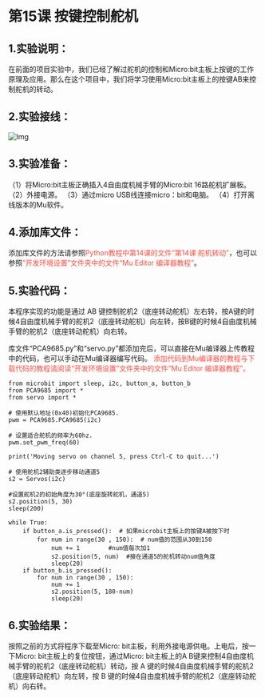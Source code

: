 # 第15课 按键控制舵机

## 1.实验说明：                                                                                
在前面的项目实验中，我们已经了解过舵机的控制和Micro:bit主板上按键的工作原理及应用。那么在这个项目中，我们将学习使用Micro:bit主板上的按键AB来控制舵机的转动。

## 2.实验接线： 
![Img](/media/img-20230404101458.png)

## 3.实验准备：                                                                                  
（1）将Micro:bit主板正确插入4自由度机械手臂的Micro:bit 16路舵机扩展板。 
（2）外接电源。 
（3）通过micro USB线连接micro：bit和电脑。 
（4）打开离线版本的Mu软件。 

## 4.添加库文件：                                                                               
添加库文件的方法请参照<span style="color: rgb(255, 76, 65);">Python教程中第14课的文件“第14课 舵机转动”</span>，也可以参照<span style="color: rgb(255, 76, 65);">“开发环境设置”文件夹中的文件“Mu Editor 编译器教程”</span>。

## 5.实验代码：                                                                                 
本程序实现的功能是通过 AB 键控制舵机2（底座转动舵机）左右转，按A键的时候4自由度机械手臂的舵机2（底座转动舵机）向左转，按B键的时候4自由度机械手臂的舵机2（底座转动舵机）向右转。

库文件“PCA9685\.py”和“servo\.py”都添加完后，可以直接在Mu编译器上传教程中的代码，也可以手动在Mu编译器编写代码。
<span style="color: rgb(255, 76, 65);">添加代码到Mu编译器的教程与下载代码的教程请阅读“开发环境设置”文件夹中的文件“Mu Editor 编译器教程”。</span>

```
from microbit import sleep, i2c, button_a, button_b
from PCA9685 import *
from servo import *

# 使用默认地址(0x40)初始化PCA9685.
pwm = PCA9685.PCA9685(i2c)

# 设置适合舵机的频率为60hz.
pwm.set_pwm_freq(60)

print('Moving servo on channel 5, press Ctrl-C to quit...')

# 使用舵机2辅助类逐步移动通道5
s2 = Servos(i2c)

#设置舵机2的初始角度为30°(底座旋转舵机，通道5)
s2.position(5, 30)
sleep(200)

while True:
    if button_a.is_pressed():  # 如果microbit主板上的按键A被按下时
        for num in range(30 , 150):  # num值的范围从30到150
            num += 1        #num值每次加1
            s2.position(5, num)  #接在通道5的舵机转动num值角度
            sleep(20)
    if button_b.is_pressed():
        for num in range(30 , 150):
            num += 1
            s2.position(5, 180-num)
            sleep(20)

```
## 6.实验结果：                                                                                
按照之前的方式将程序下载至Micro: bit主板，利用外接电源供电。上电后，按一下Micro: bit主板上的复位按钮，通过Micro: bit主板上的A B键来控制4自由度机械手臂的舵机2（底座转动舵机）转动，按 A 键的时候4自由度机械手臂的舵机2（底座转动舵机）向左转，按 B 键的时候4自由度机械手臂的舵机2（底座转动舵机）向右转。


